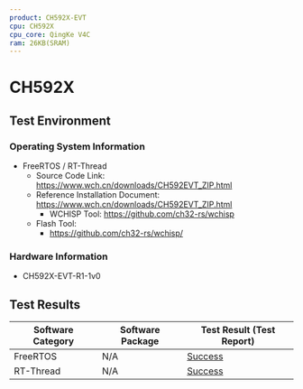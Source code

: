 ```yaml
---
product: CH592X-EVT
cpu: CH592X
cpu_core: QingKe V4C
ram: 26KB(SRAM)
---
```



# CH592X

## Test Environment

### Operating System Information

- FreeRTOS / RT-Thread
    - Source Code Link: https://www.wch.cn/downloads/CH592EVT_ZIP.html
    - Reference Installation Document: https://www.wch.cn/downloads/CH592EVT_ZIP.html
        - WCHISP Tool: https://github.com/ch32-rs/wchisp
    - Flash Tool:
        - https://github.com/ch32-rs/wchisp/

### Hardware Information

- CH592X-EVT-R1-1v0

## Test Results

| Software Category | Software Package | Test Result (Test Report) |
|--------------|-------------|------------------|
| FreeRTOS     | N/A         | [Success][FreeRTOS]   |
| RT-Thread    | N/A         | [Success][RTThread]  |

[FreeRTOS]: ./FreeRTOS/README.md
[RTThread]: ./RT-Thread/README.md
